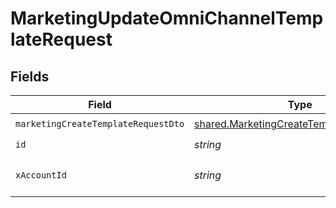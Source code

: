 # MarketingUpdateOmniChannelTemplateRequest


## Fields

| Field                                                                                                       | Type                                                                                                        | Required                                                                                                    | Description                                                                                                 |
| ----------------------------------------------------------------------------------------------------------- | ----------------------------------------------------------------------------------------------------------- | ----------------------------------------------------------------------------------------------------------- | ----------------------------------------------------------------------------------------------------------- |
| `marketingCreateTemplateRequestDto`                                                                         | [shared.MarketingCreateTemplateRequestDto](../../../sdk/models/shared/marketingcreatetemplaterequestdto.md) | :heavy_check_mark:                                                                                          | N/A                                                                                                         |
| `id`                                                                                                        | *string*                                                                                                    | :heavy_check_mark:                                                                                          | N/A                                                                                                         |
| `xAccountId`                                                                                                | *string*                                                                                                    | :heavy_check_mark:                                                                                          | The account identifier                                                                                      |